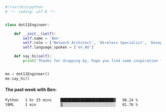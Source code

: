 ```python
#!/usr/bin/python
# -*- coding: utf-8 -*-


class dot11Engineer:

    def __init__(self):
        self.name = 'Ben'
        self.role = ['Network Architect', 'Wireless Specialist', 'Devops Engineer']
        self.language_spoken = ['en_AU']

    def say_hi(self):
        print('Thanks for dropping by, hope you find some inspiration from my work.')


me = dot11Engineer()
me.say_hi()
```

#### The past week with Ben:
<!--START_SECTION:waka-->

```txt
Python   1 hr 25 mins    ████████████████████████▓   98.24 %
YAML     1 min           ▒░░░░░░░░░░░░░░░░░░░░░░░░   01.76 %
```

<!--END_SECTION:waka-->  



